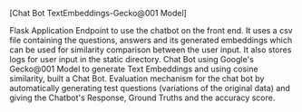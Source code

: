 [Chat Bot TextEmbeddings-Gecko@001 Model]

Flask Application Endpoint to use the chatbot on the front end. It uses a csv file containing the questions, answers and its generated embeddings which can be used for similarity comparison 
between the user input. It also stores logs for user input in the static directory.
Chat Bot using Google's Gecko@001 Model to generate Text Embeddings and using cosine similarity, built a Chat Bot.
Evaluation mechanism for the chat bot by automatically generating test questions (variations of the original data) and giving the Chatbot's Response, Ground Truths and the accuracy score.
